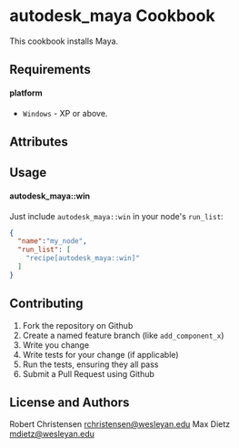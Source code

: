 autodesk_maya Cookbook
======================
This cookbook installs Maya.

Requirements
------------
#### platform
- `Windows` - XP or above.

Attributes
----------

Usage
-----
#### autodesk_maya::win

Just include `autodesk_maya::win` in your node's `run_list`:

```json
{
  "name":"my_node",
  "run_list": [
    "recipe[autodesk_maya::win]"
  ]
}
```

Contributing
------------

1. Fork the repository on Github
2. Create a named feature branch (like `add_component_x`)
3. Write you change
4. Write tests for your change (if applicable)
5. Run the tests, ensuring they all pass
6. Submit a Pull Request using Github

License and Authors
-------------------
Robert Christensen <rchristensen@wesleyan.edu>
Max Dietz <mdietz@wesleyan.edu>